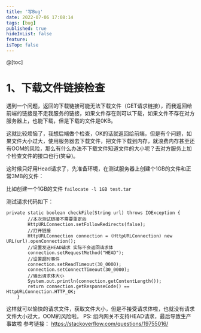 ```yaml
---
title: '写Bug'
date: 2022-07-06 17:08:14
tags: [bug]
published: true
hideInList: false
feature: 
isTop: false
---
```

@[toc]

# 1、下载文件链接检查
遇到一个问题，返回的下载链接可能无法下载文件（GET请求链接），而我返回给前端的链接是不走我服务的链接，如果文件存在则可以下载，如果文件不存在对方服务器上，也能下载，但是下载的文件是0KB。

这就比较烦恼了，我想后端做个检查，OK的话就返回给前端，但是有个问题，如果文件大小过大，使用服务器去下载文件，把文件下载到内存，就浪费内存甚至还有OOM的风险，那么有什么办法不下载文件知道文件的大小呢？去对方服务上加个检查文件的接口也行(笑😀)。

这时候只好用Head请求了，先准备环境，在测试服务器上创建个1GB的文件和正常3MB的文件：

比如创建一个1GB的文件 `failocate -l 1GB test.tar`


测试请求代码如下：
```    
private static boolean checkFile(String url) throws IOException {
        //本次测试链接不需要重定向
        HttpURLConnection.setFollowRedirects(false);
        //打开链接
        HttpURLConnection connection = (HttpURLConnection) new URL(url).openConnection();
        //设置发送HEAD请求 实际不会返回请求体
        connection.setRequestMethod("HEAD");
        //设置超时事件
        connection.setReadTimeout(30_0000);
        connection.setConnectTimeout(30_0000);
        //输出请求体大小
        System.out.println(connection.getContentLength());
        return connection.getResponseCode() == HttpURLConnection.HTTP_OK;
    }
```

这样就可以愉快的请求文件，获取文件大小，但是不接受请求体啦，也就没有请求文件大小过大，OOM的风险啦。
PS: 组内网关不支持HEAD请求，最后导致生产事故啦
参考链接： https://stackoverflow.com/questions/19755016/
